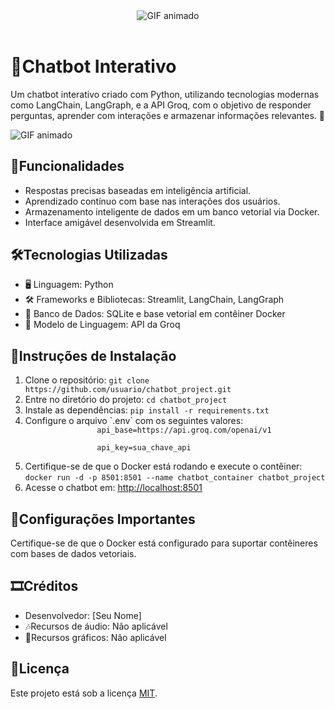 <!DOCTYPE html>
<html>
<header>
	<link rel="stylesheet" type="text/css" href="/style.css">
	<div class="Titulo">
		<img src="Gif-Titulo.gif" alt="GIF animado">
	</div>
</header>
<body>
	<h1>🤖Chatbot Interativo</h1>
	<p>Um chatbot interativo criado com Python, utilizando tecnologias modernas como LangChain, LangGraph, e a API Groq, com o objetivo de responder perguntas, aprender com interações e armazenar informações relevantes. 🚀</p>
	<div class="chatbot">
		<img src="GIF-chatbot.gif" alt="GIF animado">
	</div>
	<h2>💬Funcionalidades</h2>
	<ul>
		<li>Respostas precisas baseadas em inteligência artificial.</li>
		<li>Aprendizado contínuo com base nas interações dos usuários.</li>
		<li>Armazenamento inteligente de dados em um banco vetorial via Docker.</li>
		<li>Interface amigável desenvolvida em Streamlit.</li>
	</ul>
	<h2>🛠️Tecnologias Utilizadas</h2>
	<ul>
		<li>🖥️ Linguagem: Python</li>
		<li>🛠️ Frameworks e Bibliotecas: Streamlit, LangChain, LangGraph</li>
		<li>📂 Banco de Dados: SQLite e base vetorial em contêiner Docker</li>
		<li>🤖 Modelo de Linguagem: API da Groq</li>
	</ul>
	<h2>📄Instruções de Instalação</h2>
	<ol>
		<li>Clone o repositório:
			<code>git clone https://github.com/usuario/chatbot_project.git</code>
		</li>
		<li>Entre no diretório do projeto:
			<code>cd chatbot_project</code>
		</li>
		<li>Instale as dependências:
			<code>pip install -r requirements.txt</code>
		</li>
		<li>Configure o arquivo `.env` com os seguintes valores:
			<code>
				api_base=https://api.groq.com/openai/v1<br>
				api_key=sua_chave_api
			</code>
		</li>
		<li>Certifique-se de que o Docker está rodando e execute o contêiner:
			<code>docker run -d -p 8501:8501 --name chatbot_container chatbot_project</code>
		</li>
		<li>Acesse o chatbot em:
			<a href="http://localhost:8501" target="_blank">http://localhost:8501</a>
		</li>
	</ol>
	<h2>📜Configurações Importantes</h2>
	<p>Certifique-se de que o Docker está configurado para suportar contêineres com bases de dados vetoriais.</p>
	<h2>🎞Créditos</h2>
	<ul>
		<li>Desenvolvedor: [Seu Nome]</li>
		<li>🎶Recursos de áudio: Não aplicável</li>
		<li>🎨Recursos gráficos: Não aplicável</li>
	</ul>
	<h2>📜Licença</h2>
	<p>Este projeto está sob a licença <a href="https://opensource.org/licenses/MIT">MIT</a>.</p>
</body>
</html>
